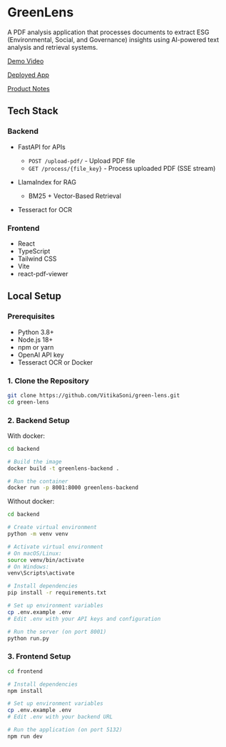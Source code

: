 # GreenLens

A PDF analysis application that processes documents to extract ESG (Environmental, Social, and Governance) insights using AI-powered text analysis and retrieval systems.

[Demo Video](https://www.youtube.com/watch?v=dwTzye-_Ql4)

[Deployed App](https://green-lens-eta.vercel.app/)

[Product Notes](PRODUCT_NOTES.md)

## Tech Stack

### Backend

- FastAPI for APIs

  - `POST /upload-pdf/` - Upload PDF file
  - `GET /process/{file_key}` - Process uploaded PDF (SSE stream)

- LlamaIndex for RAG

  - BM25 + Vector-Based Retrieval

- Tesseract for OCR

### Frontend

- React
- TypeScript
- Tailwind CSS
- Vite
- react-pdf-viewer

## Local Setup

### Prerequisites

- Python 3.8+
- Node.js 18+
- npm or yarn
- OpenAI API key
- Tesseract OCR or Docker

### 1. Clone the Repository

```bash
git clone https://github.com/VitikaSoni/green-lens.git
cd green-lens
```

### 2. Backend Setup

With docker:

```bash
cd backend

# Build the image
docker build -t greenlens-backend .

# Run the container
docker run -p 8001:8000 greenlens-backend
```

Without docker:

```bash
cd backend

# Create virtual environment
python -m venv venv

# Activate virtual environment
# On macOS/Linux:
source venv/bin/activate
# On Windows:
venv\Scripts\activate

# Install dependencies
pip install -r requirements.txt

# Set up environment variables
cp .env.example .env
# Edit .env with your API keys and configuration

# Run the server (on port 8001)
python run.py
```

### 3. Frontend Setup

```bash
cd frontend

# Install dependencies
npm install

# Set up environment variables
cp .env.example .env
# Edit .env with your backend URL

# Run the application (on port 5132)
npm run dev
```
